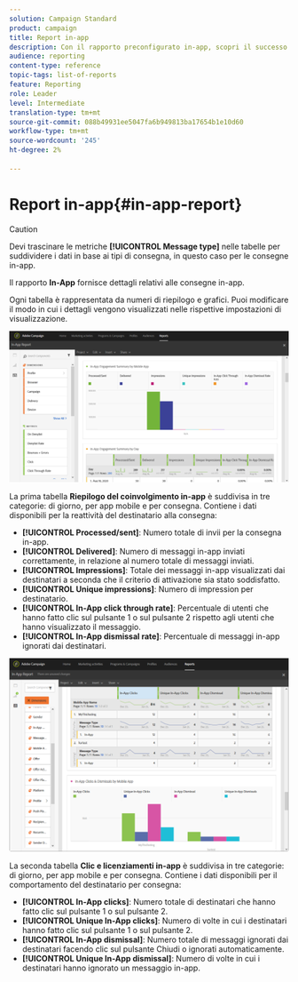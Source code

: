 ```yaml
---
solution: Campaign Standard
product: campaign
title: Report in-app
description: Con il rapporto preconfigurato in-app, scopri il successo dei messaggi in-app.
audience: reporting
content-type: reference
topic-tags: list-of-reports
feature: Reporting
role: Leader
level: Intermediate
translation-type: tm+mt
source-git-commit: 088b49931ee5047fa6b949813ba17654b1e10d60
workflow-type: tm+mt
source-wordcount: '245'
ht-degree: 2%

---
```



# Report in-app{#in-app-report}

>[!CAUTION]
>
>Devi trascinare le metriche **[!UICONTROL Message type]** nelle tabelle per suddividere i dati in base ai tipi di consegna, in questo caso per le consegne in-app.

Il rapporto **In-App** fornisce dettagli relativi alle consegne in-app.

Ogni tabella è rappresentata da numeri di riepilogo e grafici. Puoi modificare il modo in cui i dettagli vengono visualizzati nelle rispettive impostazioni di visualizzazione.

![](assets/inapp_report.png)

La prima tabella **Riepilogo del coinvolgimento in-app** è suddivisa in tre categorie: di giorno, per app mobile e per consegna. Contiene i dati disponibili per la reattività del destinatario alla consegna:

* **[!UICONTROL Processed/sent]**: Numero totale di invii per la consegna in-app.
* **[!UICONTROL Delivered]**: Numero di messaggi in-app inviati correttamente, in relazione al numero totale di messaggi inviati.
* **[!UICONTROL Impressions]**: Totale dei messaggi in-app visualizzati dai destinatari a seconda che il criterio di attivazione sia stato soddisfatto.
* **[!UICONTROL Unique impressions]**: Numero di impression per destinatario.
* **[!UICONTROL In-App click through rate]**: Percentuale di utenti che hanno fatto clic sul pulsante 1 o sul pulsante 2 rispetto agli utenti che hanno visualizzato il messaggio.
* **[!UICONTROL In-App dismissal rate]**: Percentuale di messaggi in-app ignorati dai destinatari.

![](assets/inapp_report_1.png)

La seconda tabella **Clic e licenziamenti in-app** è suddivisa in tre categorie: di giorno, per app mobile e per consegna. Contiene i dati disponibili per il comportamento del destinatario per consegna:

* **[!UICONTROL In-App clicks]**: Numero totale di destinatari che hanno fatto clic sul pulsante 1 o sul pulsante 2.
* **[!UICONTROL Unique In-App clicks]**: Numero di volte in cui i destinatari hanno fatto clic sul pulsante 1 o sul pulsante 2.
* **[!UICONTROL In-App dismissal]**: Numero totale di messaggi ignorati dai destinatari facendo clic sul pulsante Chiudi o ignorati automaticamente.
* **[!UICONTROL Unique In-App dismissal]**: Numero di volte in cui i destinatari hanno ignorato un messaggio in-app.

